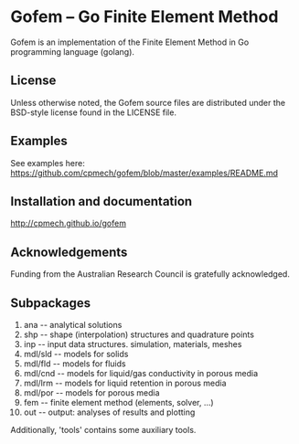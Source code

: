 # Gofem &ndash; Go Finite Element Method

Gofem is an implementation of the Finite Element Method in Go programming
language (golang).

## License

Unless otherwise noted, the Gofem source files are distributed
under the BSD-style license found in the LICENSE file.

## Examples

See examples here: https://github.com/cpmech/gofem/blob/master/examples/README.md

## Installation and documentation

http://cpmech.github.io/gofem

## Acknowledgements
Funding from the Australian Research Council is gratefully acknowledged.

## Subpackages
1.  ana     -- analytical solutions
2.  shp     -- shape (interpolation) structures and quadrature points
3.  inp     -- input data structures. simulation, materials, meshes
4.  mdl/sld -- models for solids
5.  mdl/fld -- models for fluids
6.  mdl/cnd -- models for liquid/gas conductivity in porous media
7.  mdl/lrm -- models for liquid retention in porous media
8.  mdl/por -- models for porous media
9.  fem     -- finite element method (elements, solver, ...)
10. out     -- output: analyses of results and plotting

Additionally, 'tools' contains some auxiliary tools.
